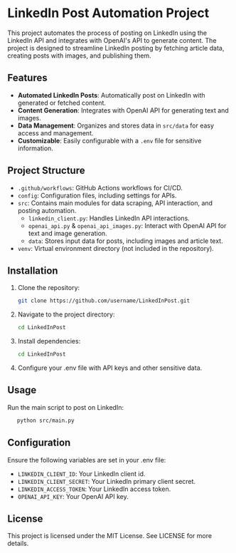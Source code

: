# LinkedIn Post Automation Project
This project automates the process of posting on LinkedIn using the LinkedIn API and integrates with OpenAI's API to generate content. The project is designed to streamline LinkedIn posting by fetching article data, creating posts with images, and publishing them.

## Features
- **Automated LinkedIn Posts**: Automatically post on LinkedIn with generated or fetched content.
- **Content Generation**: Integrates with OpenAI API for generating text and images.
- **Data Management**: Organizes and stores data in `src/data` for easy access and management.
- **Customizable**: Easily configurable with a `.env` file for sensitive information.

## Project Structure
- `.github/workflows`: GitHub Actions workflows for CI/CD.
- `config`: Configuration files, including settings for APIs.
- `src`: Contains main modules for data scraping, API interaction, and posting automation.
  - `linkedin_client.py`: Handles LinkedIn API interactions.
  - `openai_api.py` & `openai_api_images.py`: Interact with OpenAI API for text and image generation.
  - `data`: Stores input data for posts, including images and article text.
- `venv`: Virtual environment directory (not included in the repository).

## Installation
1. Clone the repository:
   ```bash
   git clone https://github.com/username/LinkedInPost.git
   ```
2. Navigate to the project directory:
   ```bash
   cd LinkedInPost
   ```
3. Install dependencies:
   ```bash
   cd LinkedInPost
   ```
4. Configure your .env file with API keys and other sensitive data.

## Usage
Run the main script to post on LinkedIn:
   ```bash
      python src/main.py
   ```

## Configuration
Ensure the following variables are set in your .env file:

- `LINKEDIN_CLIENT_ID`: Your LinkedIn client id.
- `LINKEDIN_CLIENT_SECRET`: Your LinkedIn primary client secret.
- `LINKEDIN_ACCESS_TOKEN`: Your LinkedIn access token.
- `OPENAI_API_KEY`: Your OpenAI API key.

## License
This project is licensed under the MIT License. See LICENSE for more details.